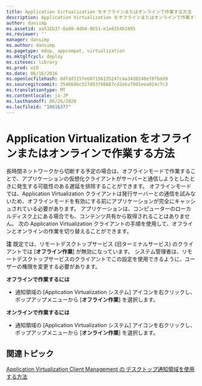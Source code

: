 ```yaml
---
title: Application Virtualization をオフラインまたはオンラインで作業する方法
description: Application Virtualization をオフラインまたはオンラインで作業する方法
author: dansimp
ms.assetid: aa532b37-8a00-4db4-9b51-e1e8354b2495
ms.reviewer: ''
manager: dansimp
ms.author: dansimp
ms.pagetype: mdop, appcompat, virtualization
ms.mktglfcycl: deploy
ms.sitesec: library
ms.prod: w10
ms.date: 06/16/2016
ms.openlocfilehash: 0dfdd315fe607156135247c4a34d0248ef8fbdd9
ms.sourcegitcommit: 354664bc527d93f80687cd2eba70d1eea024c7c3
ms.translationtype: MT
ms.contentlocale: ja-JP
ms.lasthandoff: 06/26/2020
ms.locfileid: "10816377"
---
```

# Application Virtualization をオフラインまたはオンラインで作業する方法


長時間ネットワークから切断する予定の場合は、オフラインモードで作業することで、アプリケーションの仮想化クライアントがサーバーと通信しようとしたときに発生する可能性のある遅延を排除することができます。 オフラインモードでは、Application Virtualization クライアントは発行サーバーとの通信を試みないため、オフラインモードを有効にする前にアプリケーションが完全にキャッシュされている必要があります。 アプリケーションは、コンピューターのローカルディスク上にある場合でも、コンテンツ共有から取得されることはありません。 次の Application Virtualization クライアントの手順を使用して、オフラインとオンラインの作業を切り替えることができます。

**注** 既定では、リモートデスクトップサービス (旧ターミナルサービス) のクライアントでは [**オフライン作業**] が無効になっています。 システム管理者は、リモートデスクトップサービスのクライアントでこの設定を使用できるように、ユーザーの権限を変更する必要があります。

 

**オフラインで作業するには**

-   通知領域の [Application Virtualization システム] アイコンを右クリックし、ポップアップメニューから [**オフライン作業**] を選択します。

**オンラインで作業するには**

-   通知領域の [Application Virtualization システム] アイコンを右クリックし、ポップアップメニューから [**オンライン作業**] を選択します。

## 関連トピック


[Application Virtualization Client Management の デスクトップ通知領域を使用する方法](how-to-use-the-desktop-notification-area-for-application-virtualization-client-management.md)

 

 





